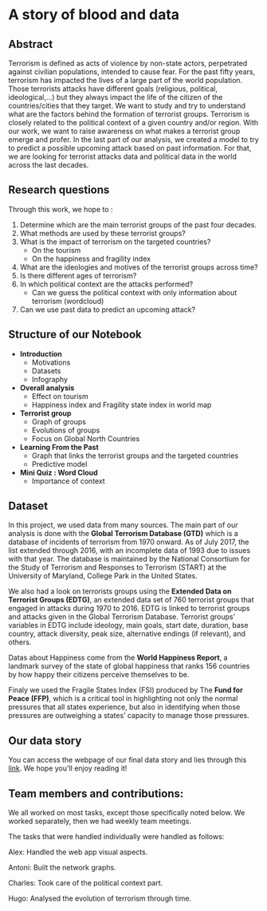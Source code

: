 # A story of blood and data

## Abstract 
Terrorism is defined as acts of violence by non-state actors, perpetrated against civilian populations, intended to cause fear. For the past fifty years, terrorism has impacted the lives of a large part of the world population. Those terrorists attacks have different goals (religious, political, ideological,...) but they always impact the life of the citizen of the countries/cities that they target. We want to study and try to understand what are the factors behind the formation of terrorist groups. Terrorism is closely related to the political context of a given country and/or region. With our work, we want to raise awareness on what makes a terrorist group emerge and profer. In the last part of our analysis, we created a model to try to predict a possible upcoming attack based on past information. For that, we are looking for terrorist attacks data and political data in the world across the last decades. 


## Research questions
Through this work, we hope to :

1. Determine which are the main terrorist groups of the past four decades.
2. What methods are used by these terrorist groups?
3. What is the impact of terrorism on the targeted countries?
    - On the tourism
    - On the happiness and fragility index
4. What are the ideologies and motives of the terrorist groups across time?
5. Is there different ages of terrorism?
6. In which political context are the attacks performed?
    - Can we guess the political context with only information about terrorism (wordcloud)
7. Can we use past data to predict an upcoming attack?

## Structure of our Notebook

- **Introduction**
    - Motivations 
    - Datasets
    - Infography
- **Overall analysis**
    - Effect on tourism
    - Happiness index and Fragility state index in world map
- **Terrorist group**
    - Graph of groups
    - Evolutions of groups
    - Focus on Global North Countries
- **Learning From the Past**
    - Graph that links the terrorist groups and the targeted countries
    - Predictive model
- **Mini Quiz : Word Cloud**
    - Importance of context

## Dataset
In this project, we used data from many sources. 
The main part of our analysis is done with the **Global Terrorism Database (GTD)** which is a database of incidents of terrorism from 1970 onward. As of July 2017, the list extended through 2016, with an incomplete data of 1993 due to issues with that year. The database is maintained by the National Consortium for the Study of Terrorism and Responses to Terrorism (START) at the University of Maryland, College Park in the United States. 

We also had a look on terrorists groups using the **Extended Data on Terrorist Groups (EDTG)**, an extended data set of 760 terrorist groups that engaged in attacks during 1970 to 2016. EDTG is linked to terrorist groups and attacks given in the Global Terrorism Database. Terrorist groups’ variables in EDTG include ideology, main goals, start date, duration, base country, attack diversity, peak size, alternative endings (if relevant), and others.

Datas about Happiness come from the **World Happiness Report**, a landmark survey of the state of global happiness that ranks 156 countries by how happy their citizens perceive themselves to be. 

Finaly we used the Fragile States Index (FSI) produced by The **Fund for Peace (FFP)**, which is a critical tool in highlighting not only the normal pressures that all states experience, but also in identifying when those pressures are outweighing a states’ capacity to manage those pressures.

## Our data story
You can access the webpage of our final data story and lies through this [link](https://charlescoster.github.io/ada-project-terrorism-impact/). We hope you'll enjoy reading it!

## Team members and contributions:
We all worked on most tasks, except those specifically noted below. We worked separately, then we had weekly team meetings.

The tasks that were handled individually were handled as follows:

Alex: Handled the web app visual aspects.

Antoni: Built the network graphs.

Charles: Took care of the political context part.

Hugo: Analysed the evolution of terrorism through time.
